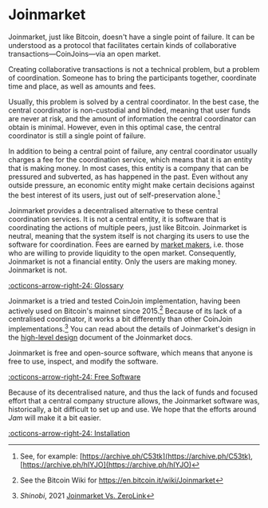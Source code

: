# Joinmarket

Joinmarket, just like Bitcoin, doesn't have a single point of failure. It can be
understood as a protocol that facilitates certain kinds of collaborative
transactions—CoinJoins—via an open market.

Creating collaborative transactions is not a technical problem, but a problem of
coordination. Someone has to bring the participants together, coordinate time
and place, as well as amounts and fees.

Usually, this problem is solved by a central coordinator. In the
best case, the central coordinator is non-custodial and blinded, meaning that
user funds are never at risk, and the amount of information the central
coordinator can obtain is minimal. However, even in this optimal case, the
central coordinator is still a single point of failure.

In addition to being a central point of failure, any central coordinator usually
charges a fee for the coordination service, which means that it is an entity
that is making money. In most cases, this entity is a company that can be
pressured and subverted, as has happened in the past. Even without any outside
pressure, an economic entity might make certain decisions against the best
interest of its users, just out of self-preservation alone.[^wasabi]

[^wasabi]: See, for example: [https://archive.ph/C53tk](https://archive.ph/C53tk), [https://archive.ph/hIYJO](https://archive.ph/hIYJO)

Joinmarket provides a decentralised alternative to these central coordination
services. It is not a central entity, it is software that is coordinating the
actions of multiple peers, just like Bitcoin. Joinmarket is neutral, meaning
that the system itself is not charging its users to use the software for
coordination. Fees are earned by [market makers][maker], i.e. those who are
willing to provide liquidity to the open market. Consequently, Joinmarket is not
a financial entity. Only the users are making money. Joinmarket is not.


[:octicons-arrow-right-24: Glossary][glossary]

Joinmarket is a tried and tested CoinJoin implementation, having been actively
used on Bitcoin's mainnet since 2015.[^jmwiki] Because of its lack of a
centralised coordinator, it works a bit differently than other CoinJoin
implementations.[^btcmedia] You can read about the details of Joinmarket's
design in the [high-level
design](https://github.com/Joinmarket-Org/Joinmarket-Docs/blob/master/High-level-design.md)
document of the Joinmarket docs.

[^jmwiki]: See the Bitcoin Wiki for https://en.bitcoin.it/wiki/Joinmarket
[^btcmedia]: *Shinobi*, 2021 [Joinmarket Vs. ZeroLink](https://archive.ph/2r2mD)

Joinmarket is free and open-source software, which means that anyone is free to
use, inspect, and modify the software.

[:octicons-arrow-right-24: Free Software][free-software]

Because of its decentralised nature, and thus the lack of funds and focused
effort that a central company structure allows, the Joinmarket software was,
historically, a bit difficult to set up and use. We hope that the efforts around
*Jam* will make it a bit easier.

[:octicons-arrow-right-24: Installation][installation]

[free-software]: /philosophy/01-free-software
[installation]: /software/installation
[maker]: ../glossary.md#maker
[glossary]: ../glossary.md

